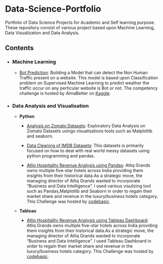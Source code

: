 # Data-Science-Portfolio
Portfolio of Data Science Projects for Academic and Self learning purpose. These repository consist of various project based upon Machine Learning, 
Data Visualization and Data Analysis.

## Contents

- ### Machine Learning

	- [Bot Prediction](https://github.com/shubham1894/Data-Science-Portfolio/blob/main/bot-prediction/BotTraining.ipynb): Building a Model that can detect 
the Non Human Traffic present on a website. This model is based upon Classification problem on Supervised Machine Learning to predict weather the traffic 
occur on any perticular website is Bot or not. The competency challenge is hosted by AlmaBetter on [Kaggle](https://www.kaggle.com/competitions/bot-prediction).

- ### Data Analysis and Visualisation

	- __Python__
		- [Analysis on Zomato Datasets](https://github.com/shubham1894/Data-Science-Portfolio/blob/main/Zomatodataset/Zomato%20EDA.ipynb): Exploratory Data Analysis
on Zomato Datasets usings visualisations tools such as Matplotlib and seaborn. 

		- [Data Cleaning of IMDB Datasets](https://github.com/shubham1894/Data-Science-Portfolio/blob/main/EDA%20Imdb%20Dataset/EDA_on_IMDB_Dataset.ipynb):
This datasets is primarily focused on how to deal with real world messy datasets using python programming and pandas.

		- [Atliq Hospitality Revenue Analysis using Pandas](https://github.com/shubham1894/Data-Science-Portfolio/blob/main/Atliq%20Hospitality%20Revenue/HotelBooking2.ipynb):
Atliq Grands owns multiple five-star hotels across India providing them insights from their historical data.As a strategic move, 
the managing director of Atliq Grands wanted to incorporate “Business and Data Intelligence”. I used various visulizing tool such as Pandas,Matplotlib and Seaborn in order to regain 
their market share and revenue in the luxury/business hotels category. This Challenge was hosted by [codebasic](https://codebasics.io/event/codebasics-resume-project-challenge).

	- __Tableau__
		- [Atliq Hospitality Revenue Analysis using Tableau Dashboard](https://github.com/shubham1894/Data-Science-Portfolio/tree/main/Tableau%20Dashboard/Atliq%20Hospitality%20Revenue):
Atliq Grands owns multiple five-star hotels across India providing them insights from their historical data.As a strategic move, 
the managing director of Atliq Grands wanted to incorporate “Business and Data Intelligence”. I used Tableau Dashboard in order to regain their market share and revenue in the luxury/business hotels category. 
This Challenge was hosted by [codebasic](https://codebasics.io/event/codebasics-resume-project-challenge).
